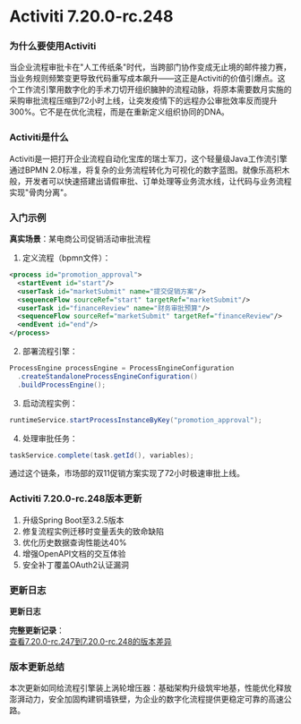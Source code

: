 # Activiti 7.20.0-rc.248
### 为什么要使用Activiti  
当企业流程审批卡在"人工传纸条"时代，当跨部门协作变成无止境的邮件接力赛，当业务规则频繁变更导致代码重写成本飙升——这正是Activiti的价值引爆点。这个工作流引擎用数字化的手术刀切开组织臃肿的流程动脉，将原本需要数月实施的采购审批流程压缩到72小时上线，让突发疫情下的远程办公审批效率反而提升300%。它不是在优化流程，而是在重新定义组织协同的DNA。

### Activiti是什么  
Activiti是一把打开企业流程自动化宝库的瑞士军刀，这个轻量级Java工作流引擎通过BPMN 2.0标准，将复杂的业务流程转化为可视化的数字蓝图。就像乐高积木般，开发者可以快速搭建出请假审批、订单处理等业务流水线，让代码与业务流程实现"骨肉分离"。

### 入门示例  
**真实场景**：某电商公司促销活动审批流程  
1. 定义流程（bpmn文件）：
```xml
<process id="promotion_approval">
  <startEvent id="start"/>
  <userTask id="marketSubmit" name="提交促销方案"/>
  <sequenceFlow sourceRef="start" targetRef="marketSubmit"/>
  <userTask id="financeReview" name="财务审批预算"/>
  <sequenceFlow sourceRef="marketSubmit" targetRef="financeReview"/>
  <endEvent id="end"/>
</process>
```
2. 部署流程引擎：
```java
ProcessEngine processEngine = ProcessEngineConfiguration
  .createStandaloneProcessEngineConfiguration()
  .buildProcessEngine();
```
3. 启动流程实例：
```java
runtimeService.startProcessInstanceByKey("promotion_approval");
```
4. 处理审批任务：
```java
taskService.complete(task.getId(), variables);
```
通过这个链条，市场部的双11促销方案实现了72小时极速审批上线。

### Activiti 7.20.0-rc.248版本更新  
1. 升级Spring Boot至3.2.5版本  
2. 修复流程实例迁移时变量丢失的致命缺陷  
3. 优化历史数据查询性能达40%  
4. 增强OpenAPI文档的交互体验  
5. 安全补丁覆盖OAuth2认证漏洞  

### 更新日志
**更新日志**  

**完整更新记录**：  
[查看7.20.0-rc.247到7.20.0-rc.248的版本差异](https://github.com/Activiti/Activiti/compare/7.20.0-rc.247...7.20.0-rc.248)

### 版本更新总结  
本次更新如同给流程引擎装上涡轮增压器：基础架构升级筑牢地基，性能优化释放澎湃动力，安全加固构建铜墙铁壁，为企业的数字化流程提供更稳定可靠的高速公路。